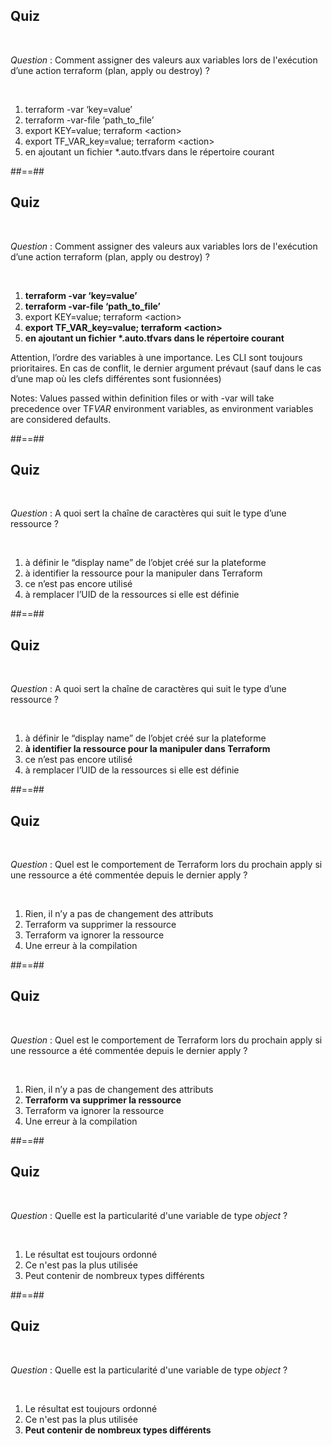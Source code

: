 <!-- .slide: class="exercice" -->

## Quiz

<br>

_Question_ : Comment assigner des valeurs aux variables lors de l'exécution d’une action terraform (plan, apply ou destroy) ?

<br>

1. terraform <action> -var ‘key=value’
2. terraform <action> -var-file ‘path_to_file’
3. export KEY=value; terraform \<action>
4. export TF_VAR_key=value; terraform \<action>
5. en ajoutant un fichier \*.auto.tfvars dans le répertoire courant


##==##


<!-- .slide: class="exercice" -->

## Quiz

<br>

_Question_ : Comment assigner des valeurs aux variables lors de l'exécution d’une action terraform (plan, apply ou destroy) ?

<br>

1. **terraform <action> -var ‘key=value’**
2. **terraform <action> -var-file ‘path_to_file’**
3. export KEY=value; terraform \<action>
4. **export TF_VAR_key=value; terraform \<action>**
5. **en ajoutant un fichier \*.auto.tfvars dans le répertoire courant**

Attention, l’ordre des variables à une importance. Les CLI sont toujours prioritaires. En cas de conflit, le dernier argument prévaut (sauf dans le cas d’une map où les clefs différentes sont fusionnées)

Notes:
Values passed within definition files or with -var will take precedence over TF*VAR* environment variables, as environment variables are considered defaults.


##==##


<!-- .slide: class="exercice" -->

## Quiz

<br>

_Question_ : A quoi sert la chaîne de caractères qui suit le type d’une ressource ?

<br>

1. à définir le “display name” de l’objet créé sur la plateforme
2. à identifier la ressource pour la manipuler dans Terraform
3. ce n’est pas encore utilisé
4. à remplacer l’UID de la ressources si elle est définie


##==##


<!-- .slide: class="exercice" -->

## Quiz

<br>

_Question_ : A quoi sert la chaîne de caractères qui suit le type d’une ressource ?

<br>

1. à définir le “display name” de l’objet créé sur la plateforme
2. **à identifier la ressource pour la manipuler dans Terraform**
3. ce n’est pas encore utilisé
4. à remplacer l’UID de la ressources si elle est définie


##==##


<!-- .slide: class="exercice" -->

## Quiz

<br>

_Question_ : Quel est le comportement de Terraform lors du prochain apply si une ressource a été commentée depuis le dernier apply ?

<br>

1. Rien, il n’y a pas de changement des attributs
2. Terraform va supprimer la ressource
3. Terraform va ignorer la ressource
4. Une erreur à la compilation


##==##


<!-- .slide: class="exercice" -->

## Quiz

<br>

_Question_ : Quel est le comportement de Terraform lors du prochain apply si une ressource a été commentée depuis le dernier apply ?

<br>

1. Rien, il n’y a pas de changement des attributs
2. **Terraform va supprimer la ressource**
3. Terraform va ignorer la ressource
4. Une erreur à la compilation


##==##


<!-- .slide: class="exercice" -->

## Quiz

<br>

_Question_ : Quelle est la particularité d'une variable de type _object_ ?

<br>

1. Le résultat est toujours ordonné
2. Ce n'est pas la plus utilisée
3. Peut contenir de nombreux types différents


##==##


<!-- .slide: class="exercice" -->

## Quiz

<br>

_Question_ : Quelle est la particularité d'une variable de type _object_ ?

<br>

1. Le résultat est toujours ordonné
2. Ce n'est pas la plus utilisée
3. **Peut contenir de nombreux types différents**
